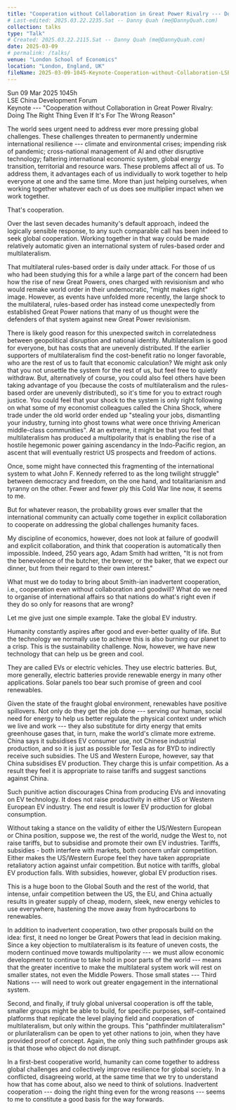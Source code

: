 ```yaml
---
title: "Cooperation without Collaboration in Great Power Rivalry --- Doing the Right Thing Even if It's for the Wrong Reason"
# Last-edited: 2025.03.22.2235.Sat -- Danny Quah (me@DannyQuah.com)
collection: talks
type: "Talk"
# Created: 2025.03.22.2115.Sat -- Danny Quah (me@DannyQuah.com)
date: 2025-03-09
# permalink: /talks/
venue: "London School of Economics"
location: "London, England, UK"
fileName: 2025-03-09-1045-Keynote-Cooperation-without-Collaboration-LSE-CDF.md
---
```

Sun 09 Mar 2025 1045h  
LSE China Development Forum  
Keynote --- "Cooperation without Collaboration in Great Power Rivalry:  Doing The Right Thing Even If It's For The Wrong Reason"  

The world sees urgent need to address ever more pressing global challenges.  These challenges threaten to permanently undermine international resilience --- climate and environmental crises; impending risk of pandemic; cross-national management of AI and other disruptive technology; faltering international economic system, global energy transition, territorial and resource wars.  These problems affect all of us. To address them, it advantages each of us individually to work together to help everyone at one and the same time. More than just helping ourselves, when working together whatever each of us does see multiplier impact when we work together.  

That's cooperation.  

Over the last seven decades humanity's default approach, indeed the logically sensible response, to any such comparable call has been indeed to seek global cooperation.  Working together in that way could be made relatively automatic given an international system of rules-based order and multilateralism.  

That multilateral rules-based order is daily under attack.  For those of us who had been studying this for a while a large part of the concern had been how the rise of new Great Powers, ones charged with revisionism and who would remake world order in their undemocratic, "might makes right" image.  However, as events have unfolded more recently, the large shock to the multilateral, rules-based order has instead come unexpectedly from established Great Power nations that many of us thought were the defenders of that system against new Great Power revisionism.  

There is likely good reason for this unexpected switch in correlatedness between geopolitical disruption and national identity.  Multilateralism is good for everyone, but has costs that are unevenly distributed.  If the earlier supporters of multilateralism find the cost-benefit ratio no longer favorable, who are the rest of us to fault that economic calculation?  We might ask only that you not unsettle the system for the rest of us, but feel free to quietly withdraw.  But, alternatively of course, you could also feel others have been taking advantage of you (because the costs of multilateralism and the rules-based order are unevenly distributed), so it's time for you to extract rough justice.  You could feel that your shock to the system is only right following on what some of my economist colleagues called the China Shock, where trade under the old world order ended up "stealing your jobs, dismantling your industry, turning into ghost towns what were once thriving American middle-class communities".  At an extreme, it might be that you feel that multilateralism has produced a multipolarity that is enabling the rise of a hostile hegemonic power gaining ascendancy in the Indo-Pacific region, an ascent that will eventually restrict US prospects and freedom of actions.  

Once, some might have connected this fragmenting of the international system to what John F. Kennedy referred to as the long twilight struggle" between democracy and freedom, on the one hand, and totalitarianism and tyranny on the other.  Fewer and fewer ply this Cold War line now, it seems to me.  

But for whatever reason, the probability grows ever smaller that the international community can actually come together in explicit collaboration to cooperate on addressing the global challenges humanity faces.  

My discipline of economics, however, does not look at failure of goodwill and explicit collaboration, and think that cooperation is automatically then impossible.  Indeed, 250 years ago, Adam Smith had written, "It is not from the benevolence of the butcher, the brewer, or the baker, that we expect our dinner, but from their regard to their own interest."  

What must we do today to bring about Smith-ian inadvertent cooperation, i.e., cooperation even without collaboration and goodwill?  What do we need to organise of international affairs so that nations do what's right even if they do so only for reasons that are wrong?  

Let me give just one simple example.  Take the global EV industry.  

Humanity constantly aspires after good and ever-better quality of life. But the technology we normally use to achieve this is also burning our planet to a crisp.  This is the sustainability challenge.   Now, however, we have new technology that can help us be green and cool. 

They are called EVs or electric vehicles.  They use electric batteries.  But, more generally, electric batteries provide renewable energy in many other applications.  Solar panels too bear such promise of green and cool renewables.

Given the state of the fraught global environment, renewables have positive spillovers.  Not only do they get the job done --- serving our human, social need for energy to help us better regulate the physical context under which we live and work --- they also substitute for dirty energy that emits greenhouse gases that, in turn, make the world's climate more extreme. 
China says it subsidises EV consumer use, not Chinese industrial production, and so it is just as possible for Tesla as for BYD to indirectly receive such subsidies.  The US and Western Europe, however, say that China subsidises EV production.  They charge this is unfair competition.  As a result they feel it is appropriate to raise tariffs and suggest sanctions against China.  

Such punitive action discourages China from producing EVs and innovating on EV technology.  It does not raise productivity in either US or Western European EV industry.  The end result is lower EV production for global consumption.

Without taking a stance on the validity of either the US/Western European or China position, suppose we, the rest of the world, nudge the West to, not raise tariffs, but to subsidise and promote their own EV industries.  Tariffs, subsidies - both interfere with markets, both concern unfair competition.  Either makes the US/Western Europe feel they have taken appropriate retaliatory action against unfair competition.  But notice with tariffs, global EV production falls.  With subsidies, however, global EV production rises.  

This is a huge boon to the Global South and the rest of the world, that intense, unfair competition between the US, the EU, and China actually results in greater supply of cheap, modern, sleek, new energy vehicles to use everywhere, hastening the move away from hydrocarbons to renewables.

In addition to inadvertent cooperation, two other proposals build on the idea:  first, it need no longer be Great Powers that lead in decision making.  Since a key objection to multilateralism is its feature of uneven costs, the modern continued move towards multipolarity --- we must allow economic development to continue to take hold in poor parts of the world --- means that the greater incentive to make the multilateral system work will rest on smaller states, not even the Middle Powers.  Those small states --- Third Nations --- will need to work out greater engagement in the international system.  

Second, and finally, if truly global universal cooperation is off the table, smaller groups might be able to build, for specific purposes, self-contained platforms that replicate the level playing field and cooperation of multilateralism, but only within the groups.  This "pathfinder multilateralism" or plurilateralism can be open to yet other nations to join, when they have provided proof of concept.  Again, the only thing such pathfinder groups ask is that those who object do not disrupt.  

In a first-best cooperative world, humanity can come together to address global challenges and collectively improve resilience for global society.  In a conflicted, disagreeing world, at the same time that we try to understand how that has come about, also we need to think of solutions.  Inadvertent cooperation --- doing the right thing even for the wrong reasons --- seems to me to constitute a good basis for the way forwards.  

<!---
   Invisible section // 2025-03-09-1045-Keynote-Cooperation-without-Collaboration-LSE-CDF.md
-->


